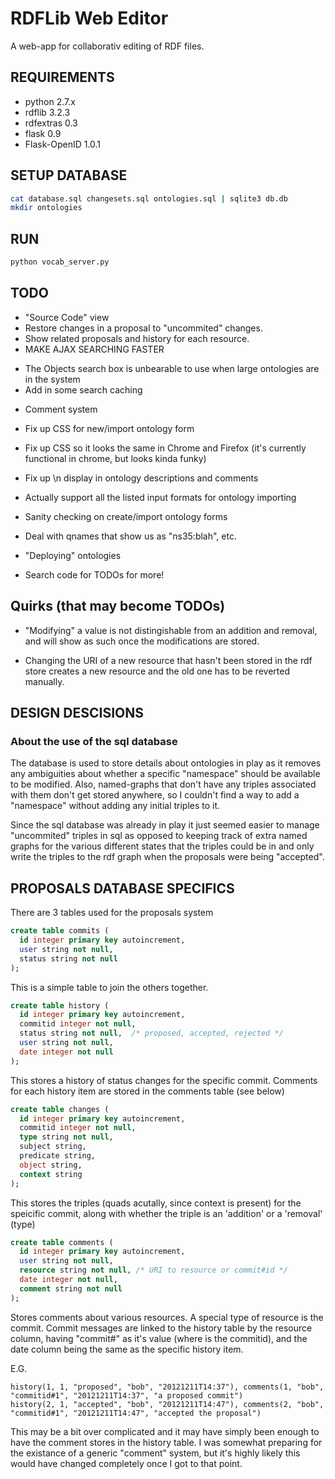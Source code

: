 RDFLib Web Editor
=================

A web-app for collaborativ editing of RDF files. 


REQUIREMENTS
------------
* python 2.7.x
* rdflib 3.2.3
* rdfextras 0.3
* flask 0.9
* Flask-OpenID 1.0.1

SETUP DATABASE
--------------

```sh
cat database.sql changesets.sql ontologies.sql | sqlite3 db.db
mkdir ontologies
```

RUN
---

```sh
python vocab_server.py
```

TODO
----
 * "Source Code" view
 * Restore changes in a proposal to "uncommited" changes.
 * Show related proposals and history for each resource.
 * MAKE AJAX SEARCHING FASTER
  - The Objects search box is unbearable to use when large ontologies are in the system
  - Add in some search caching
 * Comment system
 * Fix up CSS for new/import ontology form
 * Fix up CSS so it looks the same in Chrome and Firefox
   (it's currently functional in chrome, but looks kinda funky)
 * Fix up \n display in ontology descriptions and comments
 * Actually support all the listed input formats for ontology importing
 * Sanity checking on create/import ontology forms
 * Deal with qnames that show us as "ns35:blah", etc.
 * "Deploying" ontologies

 * Search code for TODOs for more!

Quirks (that may become TODOs)
------------------------------

 * "Modifying" a value is not distingishable from an addition and removal, 
   and will show as such once the modifications are stored.

 * Changing the URI of a new resource that hasn't been stored in the rdf store
   creates a new resource and the old one has to be reverted manually.

DESIGN DESCISIONS
-----------------

### About the use of the sql database

The database is used to store details about ontologies in play as it removes any ambiguities about whether a specific "namespace" should be available to be modified. Also, named-graphs that don't have any triples associated with them don't get stored anywhere, so I couldn't find a way to add a "namespace" without adding any initial triples to it.

Since the sql database was already in play it just seemed easier to manage "uncommited" triples in sql as opposed to keeping track of extra named graphs for the various different states that the triples could be in and only write the triples to the rdf graph when the proposals were being "accepted".

PROPOSALS DATABASE SPECIFICS
----------------------------

There are 3 tables used for the proposals system

```sql
create table commits (
  id integer primary key autoincrement,
  user string not null,
  status string not null
);
```

This is a simple table to join the others together.

```sql
create table history (
  id integer primary key autoincrement,
  commitid integer not null,
  status string not null,  /* proposed, accepted, rejected */
  user string not null,
  date integer not null
);
```

This stores a history of status changes for the specific commit. Comments for each history item are stored in the comments table (see below)

```sql
create table changes (
  id integer primary key autoincrement,
  commitid integer not null,
  type string not null,
  subject string,
  predicate string,
  object string,
  context string
);
```

This stores the triples (quads acutally, since context is present) for the speicific commit, along with whether the
triple is an 'addition' or a 'removal' (type)

```sql
create table comments (
  id integer primary key autoincrement,
  user string not null,
  resource string not null, /* URI to resource or commit#id */
  date integer not null,
  comment string not null
);
```

Stores comments about various resources.
A special type of resource is the commit. Commit messages are linked to the history table by the resource column, having "commit#<id>" as it's value (where <id> is the commitid), and the date column being the same as the specific history item.

E.G.

```
history(1, 1, "proposed", "bob", "20121211T14:37"), comments(1, "bob", "commitid#1", "20121211T14:37", "a proposed commit")
history(2, 1, "accepted", "bob", "20121211T14:47"), comments(2, "bob", "commitid#1", "20121211T14:47", "accepted the proposal")
```

This may be a bit over complicated and it may have simply been enough to have the comment stores in the history table. I was somewhat preparing for the existance of a generic "comment" system, but it's highly likely this would have changed completely once I got to that point.